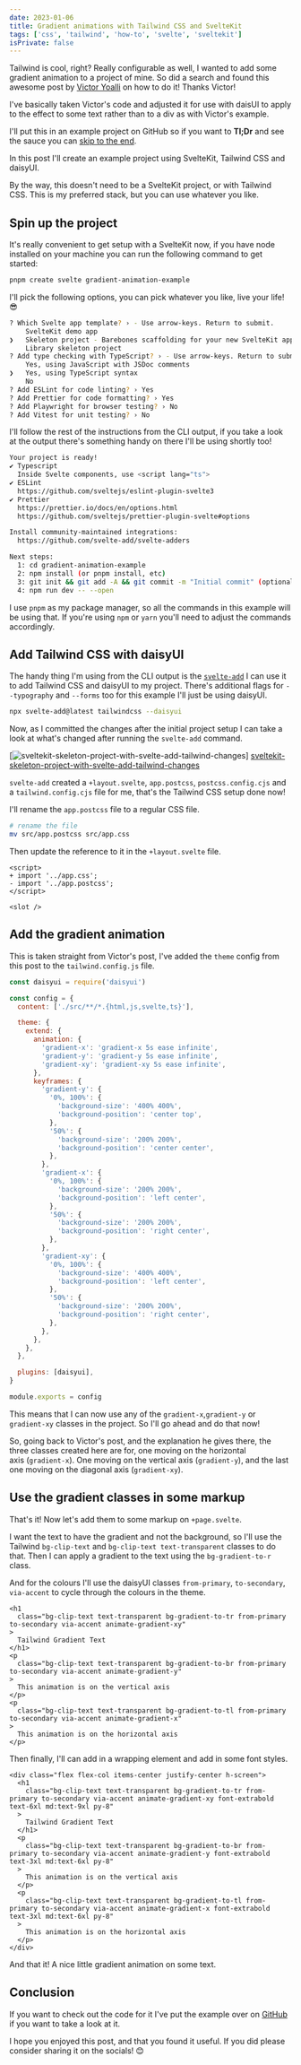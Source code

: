 ```yaml
---
date: 2023-01-06
title: Gradient animations with Tailwind CSS and SvelteKit
tags: ['css', 'tailwind', 'how-to', 'svelte', 'sveltekit']
isPrivate: false
---
```


<!-- cSpell:ignore Yoalli -->

Tailwind is cool, right? Really configurable as well, I wanted to add
some gradient animation to a project of mine. So did a search and
found this awesome post by [Victor Yoalli] on how to do it! Thanks
Victor!

I've basically taken Victor's code and adjusted it for use with daisUI
to apply to the effect to some text rather than to a div as with
Victor's example.

I'll put this in an example project on GitHub so if you want to
**Tl;Dr** and see the sauce you can [skip to the end](#conclusion).

In this post I'll create an example project using SvelteKit, Tailwind
CSS and daisyUI.

By the way, this doesn't need to be a SvelteKit project, or with
Tailwind CSS. This is my preferred stack, but you can use whatever you
like.

## Spin up the project

It's really convenient to get setup with a SvelteKit now, if you have
node installed on your machine you can run the following command to
get started:

```bash
pnpm create svelte gradient-animation-example
```

I'll pick the following options, you can pick whatever you like, live
your life! 😎

```bash
? Which Svelte app template? › - Use arrow-keys. Return to submit.
    SvelteKit demo app
❯   Skeleton project - Barebones scaffolding for your new SvelteKit app
    Library skeleton project
? Add type checking with TypeScript? › - Use arrow-keys. Return to submit.
    Yes, using JavaScript with JSDoc comments
❯   Yes, using TypeScript syntax
    No
? Add ESLint for code linting? › Yes
? Add Prettier for code formatting? › Yes
? Add Playwright for browser testing? › No
? Add Vitest for unit testing? › No
```

I'll follow the rest of the instructions from the CLI output, if you
take a look at the output there's something handy on there I'll be
using shortly too!

```bash
Your project is ready!
✔ Typescript
  Inside Svelte components, use <script lang="ts">
✔ ESLint
  https://github.com/sveltejs/eslint-plugin-svelte3
✔ Prettier
  https://prettier.io/docs/en/options.html
  https://github.com/sveltejs/prettier-plugin-svelte#options

Install community-maintained integrations:
  https://github.com/svelte-add/svelte-adders

Next steps:
  1: cd gradient-animation-example
  2: npm install (or pnpm install, etc)
  3: git init && git add -A && git commit -m "Initial commit" (optional)
  4: npm run dev -- --open
```

I use `pnpm` as my package manager, so all the commands in this
example will be using that. If you're using `npm` or `yarn` you'll
need to adjust the commands accordingly.

## Add Tailwind CSS with daisyUI

The handy thing I'm using from the CLI output is the [`svelte-add`] I
can use it to add Tailwind CSS and daisyUI to my project. There's
additional flags for `--typography` and `--forms` too for this example
I'll just be using daisyUI.

```bash
npx svelte-add@latest tailwindcss --daisyui
```

Now, as I committed the changes after the initial project setup I can
take a look at what's changed after running the `svelte-add` command.

[![sveltekit-skeleton-project-with-svelte-add-tailwind-changes]]
[sveltekit-skeleton-project-with-svelte-add-tailwind-changes]

`svelte-add` created a `+layout.svelte`, `app.postcss`,
`postcss.config.cjs` and a `tailwind.config.cjs` file for me, that's
the Tailwind CSS setup done now!

I'll rename the `app.postcss` file to a regular CSS file.

```bash
# rename the file
mv src/app.postcss src/app.css
```

Then update the reference to it in the `+layout.svelte` file.

```git
<script>
+ import '../app.css';
- import '../app.postcss';
</script>

<slot />
```

## Add the gradient animation

This is taken straight from Victor's post, I've added the `theme`
config from this post to the `tailwind.config.js` file.

```js
const daisyui = require('daisyui')

const config = {
  content: ['./src/**/*.{html,js,svelte,ts}'],

  theme: {
    extend: {
      animation: {
        'gradient-x': 'gradient-x 5s ease infinite',
        'gradient-y': 'gradient-y 5s ease infinite',
        'gradient-xy': 'gradient-xy 5s ease infinite',
      },
      keyframes: {
        'gradient-y': {
          '0%, 100%': {
            'background-size': '400% 400%',
            'background-position': 'center top',
          },
          '50%': {
            'background-size': '200% 200%',
            'background-position': 'center center',
          },
        },
        'gradient-x': {
          '0%, 100%': {
            'background-size': '200% 200%',
            'background-position': 'left center',
          },
          '50%': {
            'background-size': '200% 200%',
            'background-position': 'right center',
          },
        },
        'gradient-xy': {
          '0%, 100%': {
            'background-size': '400% 400%',
            'background-position': 'left center',
          },
          '50%': {
            'background-size': '200% 200%',
            'background-position': 'right center',
          },
        },
      },
    },
  },

  plugins: [daisyui],
}

module.exports = config
```

This means that I can now use any of the `gradient-x`,`gradient-y` or
`gradient-xy` classes in the project. So I'll go ahead and do that
now!

So, going back to Victor's post, and the explanation he gives there,
the three classes created here are for, one moving on the horizontal
axis (`gradient-x`). One moving on the vertical axis (`gradient-y`),
and the last one moving on the diagonal axis (`gradient-xy`).

## Use the gradient classes in some markup

That's it! Now let's add them to some markup on `+page.svelte`.

I want the text to have the gradient and not the background, so I'll
use the Tailwind `bg-clip-text` and `bg-clip-text text-transparent`
classes to do that. Then I can apply a gradient to the text using the
`bg-gradient-to-r` class.

And for the colours I'll use the daisyUI classes `from-primary`,
`to-secondary`, `via-accent` to cycle through the colours in the
theme.

```svelte
<h1
  class="bg-clip-text text-transparent bg-gradient-to-tr from-primary to-secondary via-accent animate-gradient-xy"
>
  Tailwind Gradient Text
</h1>
<p
  class="bg-clip-text text-transparent bg-gradient-to-br from-primary to-secondary via-accent animate-gradient-y"
>
  This animation is on the vertical axis
</p>
<p
  class="bg-clip-text text-transparent bg-gradient-to-tl from-primary to-secondary via-accent animate-gradient-x"
>
  This animation is on the horizontal axis
</p>
```

Then finally, I'll can add in a wrapping element and add in some font
styles.

```svelte
<div class="flex flex-col items-center justify-center h-screen">
  <h1
    class="bg-clip-text text-transparent bg-gradient-to-tr from-primary to-secondary via-accent animate-gradient-xy font-extrabold text-6xl md:text-9xl py-8"
  >
    Tailwind Gradient Text
  </h1>
  <p
    class="bg-clip-text text-transparent bg-gradient-to-br from-primary to-secondary via-accent animate-gradient-y font-extrabold text-3xl md:text-6xl py-8"
  >
    This animation is on the vertical axis
  </p>
  <p
    class="bg-clip-text text-transparent bg-gradient-to-tl from-primary to-secondary via-accent animate-gradient-x font-extrabold text-3xl md:text-6xl py-8"
  >
    This animation is on the horizontal axis
  </p>
</div>
```

And that it! A nice little gradient animation on some text.

## Conclusion

If you want to check out the code for it I've put the example over on
[GitHub] if you want to take a look at it.

I hope you enjoyed this post, and that you found it useful. If you did
please consider sharing it on the socials! 😊

<!-- Links -->

[victor yoalli]:
  https://victoryoalli.me/how-to-create-an-animated-gradient-using-tailwin-css
[`svelte-add`]: https://github.com/svelte-add/svelte-adders
[github]: https://github.com/spences10/gradient-animation-example

<!-- Images -->

[sveltekit-skeleton-project-with-svelte-add-tailwind-changes]:
  https://res.cloudinary.com/defkmsrpw/image/upload/q_auto,f_auto/v1673023278/scottspence.com/sveltekit-skeleton-project-with-svelte-add-tailwind-changes.png
